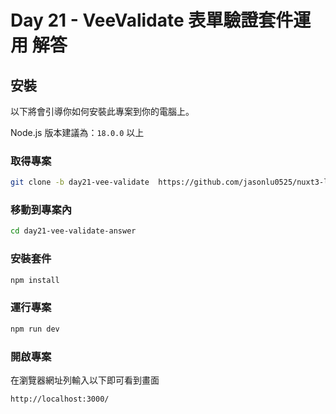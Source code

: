 # Day 21 - VeeValidate 表單驗證套件運用 解答

## 安裝

以下將會引導你如何安裝此專案到你的電腦上。

Node.js 版本建議為：`18.0.0` 以上

### 取得專案

```bash
git clone -b day21-vee-validate  https://github.com/jasonlu0525/nuxt3-live-answer.git day21-vee-validate-answer
```

### 移動到專案內

```bash
cd day21-vee-validate-answer
```

### 安裝套件

```bash
npm install
```

### 運行專案

```bash
npm run dev
```

### 開啟專案

在瀏覽器網址列輸入以下即可看到畫面

```bash
http://localhost:3000/
```
